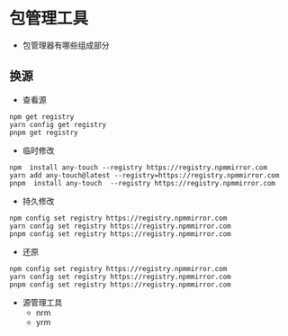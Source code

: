 # 包管理工具

- 包管理器有哪些组成部分

## 换源

- 查看源
```shell
npm get registry
yarn config get registry
pnpm get registry 
```
- 临时修改
```shell
npm  install any-touch --registry https://registry.npmmirror.com
yarn add any-touch@latest --registry=https://registry.npmmirror.com
pnpm  install any-touch  --registry https://registry.npmmirror.com
```
- 持久修改
```shell
npm config set registry https://registry.npmmirror.com
yarn config set registry https://registry.npmmirror.com
pnpm config set registry https://registry.npmmirror.com
```
- 还原
```shell
npm config set registry https://registry.npmmirror.com
yarn config set registry https://registry.npmmirror.com
pnpm config set registry https://registry.npmmirror.com
```
- 源管理工具
  - nrm
  - yrm
